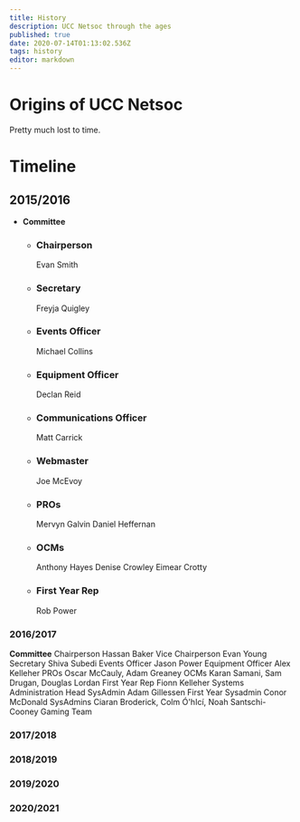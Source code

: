 ```yaml
---
title: History
description: UCC Netsoc through the ages
published: true
date: 2020-07-14T01:13:02.536Z
tags: history
editor: markdown
---
```





# Origins of UCC Netsoc

Pretty much lost to time.

# Timeline 

## 2015/2016
* **Committee**
  * ### Chairperson
    Evan Smith
  * ### Secretary
    Freyja Quigley
  * ### Events Officer
    Michael Collins
  * ### Equipment Officer
    Declan Reid
  * ### Communications Officer
    Matt Carrick
  * ### Webmaster
    Joe McEvoy
  * ### PROs
    Mervyn Galvin
    Daniel Heffernan
  * ### OCMs
    Anthony Hayes
    Denise Crowley
    Eimear Crotty
  * ### First Year Rep
    Rob Power

### 2016/2017
**Committee**
Chairperson	Hassan Baker
Vice Chairperson	Evan Young
Secretary	Shiva Subedi
Events Officer	Jason Power
Equipment Officer	Alex Kelleher
PROs	Oscar McCauly, Adam Greaney
OCMs	Karan Samani, Sam Drugan, Douglas Lordan
First Year Rep	Fionn Kelleher
Systems Administration
Head SysAdmin	Adam Gillessen
First Year Sysadmin	Conor McDonald
SysAdmins	Ciaran Broderick, Colm Ó'hIcí, Noah Santschi-Cooney
Gaming Team

### 2017/2018

### 2018/2019

### 2019/2020

### 2020/2021
